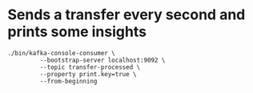 # Sends a transfer every second and prints some insights

```
./bin/kafka-console-consumer \
         --bootstrap-server localhost:9092 \
         --topic transfer-processed \
         --property print.key=true \
         --from-beginning
```

